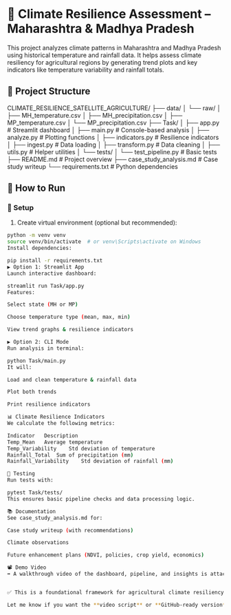 # 🌾 Climate Resilience Assessment – Maharashtra & Madhya Pradesh

This project analyzes climate patterns in Maharashtra and Madhya Pradesh using historical temperature and rainfall data. It helps assess climate resiliency for agricultural regions by generating trend plots and key indicators like temperature variability and rainfall totals.

## 📁 Project Structure

CLIMATE_RESILIENCE_SATELLITE_AGRICULTURE/
├── data/
│ └── raw/
│ ├── MH_temperature.csv
│ ├── MH_precipitation.csv
│ ├── MP_temperature.csv
│ └── MP_precipitation.csv
├── Task/
│ ├── app.py # Streamlit dashboard
│ ├── main.py # Console-based analysis
│ ├── analyze.py # Plotting functions
│ ├── indicators.py # Resilience indicators
│ ├── ingest.py # Data loading
│ ├── transform.py # Data cleaning
│ ├── utils.py # Helper utilities
│ └── tests/
│ └── test_pipeline.py # Basic tests
├── README.md # Project overview
├── case_study_analysis.md # Case study writeup
└── requirements.txt # Python dependencies

## 🚀 How to Run

### 🔧 Setup

1. Create virtual environment (optional but recommended):

```bash
python -m venv venv
source venv/bin/activate  # or venv\Scripts\activate on Windows
Install dependencies:

pip install -r requirements.txt
▶️ Option 1: Streamlit App
Launch interactive dashboard:

streamlit run Task/app.py
Features:

Select state (MH or MP)

Choose temperature type (mean, max, min)

View trend graphs & resilience indicators

▶️ Option 2: CLI Mode
Run analysis in terminal:

python Task/main.py
It will:

Load and clean temperature & rainfall data

Plot both trends

Print resilience indicators

📊 Climate Resilience Indicators
We calculate the following metrics:

Indicator	Description
Temp_Mean	Average temperature
Temp_Variability	Std deviation of temperature
Rainfall_Total	Sum of precipitation (mm)
Rainfall_Variability	Std deviation of rainfall (mm)

🧪 Testing
Run tests with:

pytest Task/tests/
This ensures basic pipeline checks and data processing logic.

📚 Documentation
See case_study_analysis.md for:

Case study writeup (with recommendations)

Climate observations

Future enhancement plans (NDVI, policies, crop yield, economics)

📽 Demo Video
➡️ A walkthrough video of the dashboard, pipeline, and insights is attached with the submission (or hosted on the repo).


✅ This is a foundational framework for agricultural climate resiliency analysis, which can be extended with NDVI, yield data, and economic impacts.

Let me know if you want the **video script** or **GitHub-ready version** next.
